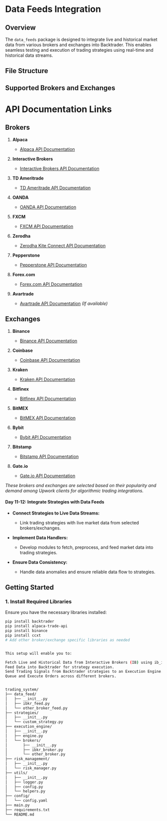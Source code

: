 # Data Feeds Integration

## Overview

The `data_feeds` package is designed to integrate live and historical market data from various brokers and exchanges into Backtrader. This enables seamless testing and execution of trading strategies using real-time and historical data streams.

## File Structure




## Supported Brokers and Exchanges

# API Documentation Links

## Brokers

1. **Alpaca**
   - [Alpaca API Documentation](https://alpaca.markets/docs/api-documentation/)
   
2. **Interactive Brokers**
   - [Interactive Brokers API Documentation](https://interactivebrokers.github.io/)
   
3. **TD Ameritrade**
   - [TD Ameritrade API Documentation](https://developer.tdameritrade.com/)
   
4. **OANDA**
   - [OANDA API Documentation](https://developer.oanda.com/rest-live-v20/introduction/)
   
5. **FXCM**
   - [FXCM API Documentation](https://fxcm.github.io/)
   
6. **Zerodha**
   - [Zerodha Kite Connect API Documentation](https://kite.trade/docs/connect/v3/)
   
7. **Pepperstone**
   - [Pepperstone API Documentation](https://pepperstone.com/api/)
   
8. **Forex.com**
   - [Forex.com API Documentation](https://www.forex.com/en-us/technology/api/)
   
9. **Avartrade**
   - [Avartrade API Documentation](https://avartrade.com/api-documentation/) *(If available)*

## Exchanges

1. **Binance**
   - [Binance API Documentation](https://binance-docs.github.io/apidocs/spot/en/)
   
2. **Coinbase**
   - [Coinbase API Documentation](https://developers.coinbase.com/api/v2)
   
3. **Kraken**
   - [Kraken API Documentation](https://www.kraken.com/features/api)
   
4. **Bitfinex**
   - [Bitfinex API Documentation](https://docs.bitfinex.com/docs)
   
5. **BitMEX**
   - [BitMEX API Documentation](https://www.bitmex.com/app/apiOverview)
   
6. **Bybit**
   - [Bybit API Documentation](https://bybit-exchange.github.io/docs/inverse/#t-introduction)
   
7. **Bitstamp**
   - [Bitstamp API Documentation](https://www.bitstamp.net/api/)
   
8. **Gate.io**
   - [Gate.io API Documentation](https://www.gate.io/docs/developers/apiv4/en/index.html)



*These brokers and exchanges are selected based on their popularity and demand among Upwork clients for algorithmic trading integrations.*


#### Day 11-12: Integrate Strategies with Data Feeds

- **Connect Strategies to Live Data Streams:**
  - Link trading strategies with live market data from selected brokers/exchanges.

- **Implement Data Handlers:**
  - Develop modules to fetch, preprocess, and feed market data into trading strategies.

- **Ensure Data Consistency:**
  - Handle data anomalies and ensure reliable data flow to strategies.


## Getting Started

### 1. Install Required Libraries

Ensure you have the necessary libraries installed:

```bash
pip install backtrader
pip install alpaca-trade-api
pip install binance
pip install ccxt
# Add other broker/exchange specific libraries as needed


This setup will enable you to:

Fetch Live and Historical Data from Interactive Brokers (IB) using ib_insync.
Feed Data into Backtrader for strategy execution.
Send Trading Signals from Backtrader strategies to an Execution Engine.
Queue and Execute Orders across different brokers.


trading_system/
├── data_feed/
│   ├── __init__.py
│   ├── ibkr_feed.py
│   └── other_broker_feed.py
├── strategies/
│   ├── __init__.py
│   └── custom_strategy.py
├── execution_engine/
│   ├── __init__.py
│   ├── engine.py
│   └── brokers/
│       ├── __init__.py
│       ├── ibkr_broker.py
│       └── other_broker.py
├── risk_management/
│   ├── __init__.py
│   └── risk_manager.py
├── utils/
│   ├── __init__.py
│   ├── logger.py
│   ├── config.py
│   └── helpers.py
├── config/
│   └── config.yaml
├── main.py
├── requirements.txt
└── README.md

